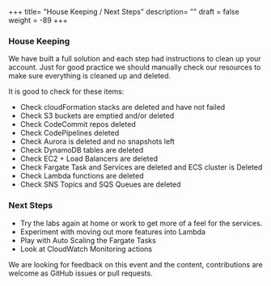 +++
title= "House Keeping / Next Steps"
description= ""
draft = false
weight = -89
+++
### House Keeping

We have built a full solution and each step had instructions to clean up your account. Just for good practice we should manually check our resources to make sure everything is cleaned up and deleted.

It is good to check for these items:

- Check cloudFormation stacks are deleted and have not failed
- Check S3 buckets are emptied and/or deleted
- Check CodeCommit repos deleted
- Check CodePipelines deleted
- Check Aurora is deleted and no snapshots left
- Check DynamoDB tables are deleted
- Check EC2 + Load Balancers are deleted
- Check Fargate Task and Services are deleted and ECS cluster is Deleted
- Check Lambda functions are deleted
- Check SNS Topics and SQS Queues are deleted

### Next Steps

- Try the labs again at home or work to get more of a feel for the services.
- Experiment with moving out more features into Lambda
- Play with Auto Scaling the Fargate Tasks
- Look at CloudWatch Monitoring actions

We are looking for feedback on this event and the content, contributions are welcome as GitHub issues or pull requests.
